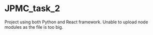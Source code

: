 # JPMC_task_2

Project using both Python and React framework. Unable to upload node modules as the file is too big. 
